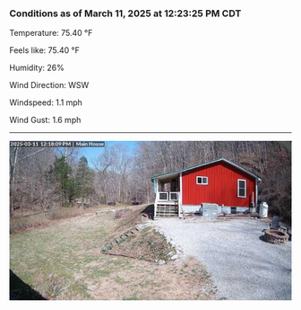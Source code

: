 ### Conditions as of March 11, 2025 at 12:23:25 PM CDT 

Temperature: 75.40 &deg;F

Feels like: 75.40 &deg;F

Humidity: 26%

Wind Direction: WSW

Windspeed: 1.1 mph

Wind Gust: 1.6 mph

---

<img src="./images/latest.jpeg"/>


